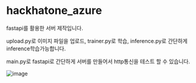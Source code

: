 # hackhatone_azure

 fastapi를 활용한 서버 제작입니다. 

 upload.py로 이미지 파일을 업로드, trainer.py로 학습, inference.py로 간단하게 inference학습가능합니다.

 main.py로 fastapi로 간단하게 서버를 만들어서 http통신을 테스트 할 수 있습니다.


![image](https://user-images.githubusercontent.com/52907198/166167703-d6d40849-7fdc-4133-b2ad-fc0d4f346d9f.png)
